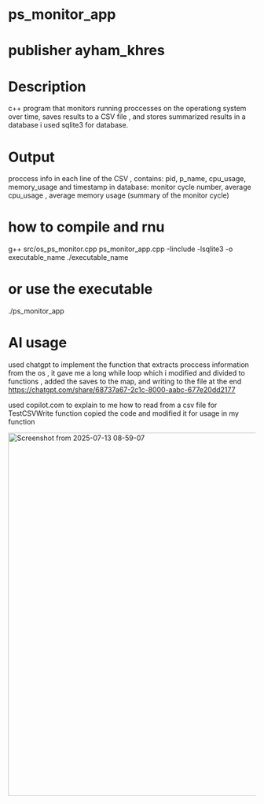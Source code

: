 # ps_monitor_app
# publisher ayham_khres

# Description
c++ program that monitors running proccesses on the operationg system over time, saves results to a CSV file , and stores summarized results in a database
i used sqlite3 for database.

# Output
proccess info in each line of the CSV , contains: pid, p_name, cpu_usage, memory_usage and timestamp
in database: monitor cycle number, average cpu_usage , average memory usage (summary of the monitor cycle)

# how to compile and rnu
g++ src/os_ps_monitor.cpp  ps_monitor_app.cpp -Iinclude -lsqlite3 -o executable_name
./executable_name
# or use the executable 
./ps_monitor_app


# AI usage

used chatgpt to implement the function that extracts proccess information from the os , it gave me a long while loop which i modified and divided to functions , added the saves to the map, and writing to the file at the end
https://chatgpt.com/share/68737a67-2c1c-8000-aabc-677e20dd2177

used copilot.com to explain to me how to read from a csv file for TestCSVWrite function copied the code and modified it for usage in my function

<img width="771" height="738" alt="Screenshot from 2025-07-13 08-59-07" src="https://github.com/user-attachments/assets/38a1f355-2a5d-4bc7-802b-b055071ea605" />


